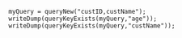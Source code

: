 ```luceescript+trycf
myQuery = queryNew("custID,custName");
writeDump(queryKeyExists(myQuery,"age"));
writeDump(queryKeyExists(myQuery,"custName"));
```
